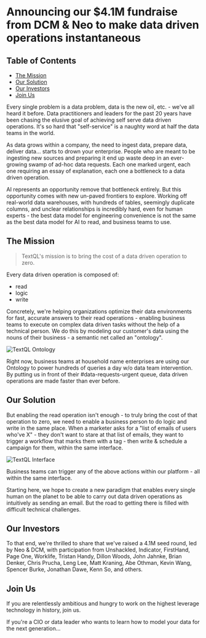 # Announcing our $4.1M fundraise from DCM & Neo to make data driven operations instantaneous

## Table of Contents
- [The Mission](#the-mission)
- [Our Solution](#our-solution)
- [Our Investors](#our-investors)
- [Join Us](#join-us)

Every single problem is a data problem, data is the new oil, etc. - we've all heard it before. Data practitioners and leaders for the past 20 years have been chasing the elusive goal of achieving self serve data driven operations. It's so hard that "self-service" is a naughty word at half the data teams in the world.

As data grows within a company, the need to ingest data, prepare data, deliver data… starts to drown your enterprise. People who are meant to be ingesting new sources and preparing it end up waste deep in an ever-growing swamp of ad-hoc data requests. Each one marked urgent, each one requiring an essay of explanation, each one a bottleneck to a data driven operation.  

AI represents an opportunity remove that bottleneck entirely. But this opportunity comes with new un-paved frontiers to explore. Working off real-world data warehouses, with hundreds of tables, seemingly duplicate columns, and unclear relationships is incredibly hard, even for human experts - the best data model for engineering convenience is not the same as the best data model for AI to read, and business teams to use.

## The Mission

> TextQL's mission is to bring the cost of a data driven operation to zero.

Every data driven operation is composed of:

- read
- logic
- write

Concretely, we're helping organizations optimize their data environments for fast, accurate answers to their read operations - enabling business teams to execute on complex data driven tasks without the help of a technical person. We do this by modeling our customer's data using the nouns of their business - a semantic net called an "ontology".

![TextQL Ontology](/images/blog/fundraising/ontology.png)

Right now, business teams at household name enterprises are using our Ontology to power hundreds of queries a day w/o data team intervention. By putting us in front of their #data-requests-urgent queue, data driven operations are made faster than ever before.

## Our Solution

But enabling the read operation isn't enough - to truly bring the cost of that operation to zero, we need to enable a business person to do logic and write in the same place. When a marketer asks for a "list of emails of users who've X" - they don't want to stare at that list of emails, they want to trigger a workflow that marks them with a tag - then write & schedule a campaign for them, within the same interface.

![TextQL Interface](/images/blog/fundraising/interface.png)

Business teams can trigger any of the above actions within our platform - all within the same interface.

Starting here, we hope to create a new paradigm that enables every single human on the planet to be able to carry out data driven operations as intuitively as sending an email. But the road to getting there is filled with difficult technical challenges.

## Our Investors

To that end, we're thrilled to share that we've raised a 4.1M seed round, led by Neo & DCM, with participation from Unshackled, Indicator, FirstHand, Page One, Worklife, Tristan Handy, Dillon Woods, John Jahnke, Brian Denker, Chris Prucha, Leng Lee, Matt Kraning, Abe Othman, Kevin Wang, Spencer Burke, Jonathan Dawe, Kenn So, and others.

## Join Us

If you are relentlessly ambitious and hungry to work on the highest leverage technology in history, join us.

If you're a CIO or data leader who wants to learn how to model your data for the next generation…